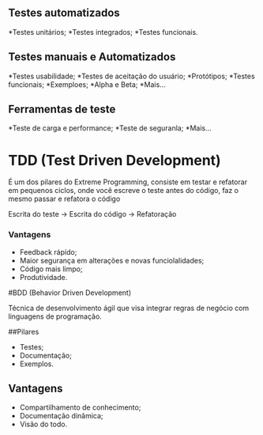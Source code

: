 ## Testes automatizados

*Testes unitários;
*Testes integrados;
*Testes funcionais.

## Testes manuais e Automatizados

*Testes usabilidade;
*Testes de aceitação do usuário;
*Protótipos;
*Testes funcionais;
*Exemploes;
*Alpha e Beta;
*Mais...

## Ferramentas de teste

*Teste de carga e performance;
*Teste de seguranla;
*Mais...

# TDD (Test Driven Development)

É um dos pilares do Extreme Programming, consiste em testar e refatorar em pequenos ciclos, onde você escreve o teste antes do código, faz o mesmo passar e refatora o código

Escrita do teste -> Escrita do código -> Refatoração

### Vantagens

* Feedback rápído;
* Maior segurança em alterações e novas funciolalidades;
* Código mais limpo;
* Produtividade.

#BDD (Behavior Driven Development)

Técnica de desenvolvimento ágil que visa integrar regras de negócio com linguagens de programação.

##Pilares

* Testes;
* Documentação;
* Exemplos.

## Vantagens

* Compartilhamento de conhecimento;
* Documentação dinâmica;
* Visão do todo.
